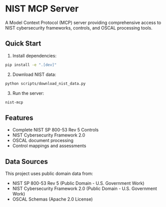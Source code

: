 # NIST MCP Server

A Model Context Protocol (MCP) server providing comprehensive access to NIST cybersecurity frameworks, controls, and OSCAL processing tools.

## Quick Start

1. Install dependencies:
```bash
pip install -e ".[dev]"
```

2. Download NIST data:
```bash
python scripts/download_nist_data.py
```

3. Run the server:
```bash
nist-mcp
```

## Features

- Complete NIST SP 800-53 Rev 5 Controls
- NIST Cybersecurity Framework 2.0
- OSCAL document processing
- Control mappings and assessments

## Data Sources
This project uses public domain data from:
- NIST SP 800-53 Rev 5 (Public Domain - U.S. Government Work)
- NIST Cybersecurity Framework 2.0 (Public Domain - U.S. Government Work)
- OSCAL Schemas (Apache 2.0 License)